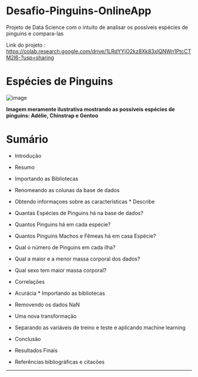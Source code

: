 # Desafio-Pinguins-OnlineApp
Projeto de Data Science com o intuito de analisar os possíveis espécies de pinguins e compara-las


Link do projeto : https://colab.research.google.com/drive/1LRdYYjO2kz8Xk83xlQNWn1PtcCTM2l6-?usp=sharing
# **Espécies de Pinguins**

![image](https://user-images.githubusercontent.com/77518236/170279527-466351f7-f7f9-4617-a043-6b69b6b90ed8.png)

**Imagem meramente ilustrativa mostrando as possíveis espécies de pinguins: Adélie, Chinstrap e Gentoo**



# Sumário

*   Introdução
*   Resumo

  *   Importando as Bibliotecas
  *   Renomeando as colunas da base de dados
  *   Obtendo informaçoes sobre as características
    *   Describe
  *   Quantas Espécies de Pinguins há na base de dados?
  *   Quantos Pinguins há em cada espécie?
  *   Quantos Pinguins Machos e Fêmeas há em casa Espécie?
  *   Qual o número de Pinguins em cada ilha?
  *   Qual a maior e a menor massa corporal dos dados?
  *   Qual sexo tem maior massa corporal?
  *   Correlações
  *  Acurácia
    *  Importando as bibliotecas 
  *  Removendo os dados NaN
  * Uma nova transformação
  * Separando as variáveis de treino e teste e aplicando machine learning
*   Conclusão
*   Resultados Finais
*   Referências bibliográficas e citacões




---





